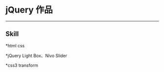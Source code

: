 # jQuery 作品
---------------------------
## Skill

*html css

*jQuery Light Box、Nivo Slider

*css3 transform

